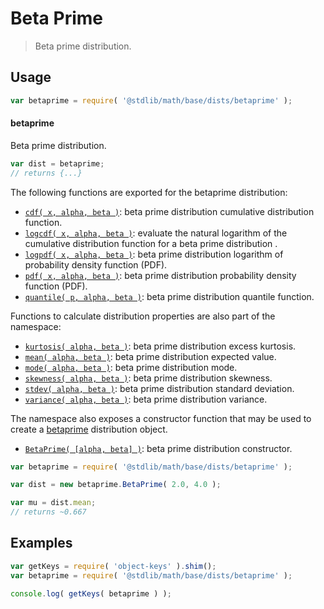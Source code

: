 <!--

@license Apache-2.0

Copyright (c) 2018 The Stdlib Authors.

Licensed under the Apache License, Version 2.0 (the "License");
you may not use this file except in compliance with the License.
You may obtain a copy of the License at

   http://www.apache.org/licenses/LICENSE-2.0

Unless required by applicable law or agreed to in writing, software
distributed under the License is distributed on an "AS IS" BASIS,
WITHOUT WARRANTIES OR CONDITIONS OF ANY KIND, either express or implied.
See the License for the specific language governing permissions and
limitations under the License.

-->

# Beta Prime

> Beta prime distribution.

<section class="usage">

## Usage

```javascript
var betaprime = require( '@stdlib/math/base/dists/betaprime' );
```

#### betaprime

Beta prime distribution.

```javascript
var dist = betaprime;
// returns {...}
```

The following functions are exported for the betaprime distribution:

<!-- <toc pattern="*+(cdf|pdf|mgf|quantile)*"> -->

<div class="namespace-toc">

-   <span class="signature">[`cdf( x, alpha, beta )`][@stdlib/math/base/dists/betaprime/cdf]</span><span class="delimiter">: </span><span class="description">beta prime distribution cumulative distribution function.</span>
-   <span class="signature">[`logcdf( x, alpha, beta )`][@stdlib/math/base/dists/betaprime/logcdf]</span><span class="delimiter">: </span><span class="description">evaluate the natural logarithm of the cumulative distribution function for a beta prime distribution .</span>
-   <span class="signature">[`logpdf( x, alpha, beta )`][@stdlib/math/base/dists/betaprime/logpdf]</span><span class="delimiter">: </span><span class="description">beta prime distribution logarithm of probability density function (PDF).</span>
-   <span class="signature">[`pdf( x, alpha, beta )`][@stdlib/math/base/dists/betaprime/pdf]</span><span class="delimiter">: </span><span class="description">beta prime distribution probability density function (PDF).</span>
-   <span class="signature">[`quantile( p, alpha, beta )`][@stdlib/math/base/dists/betaprime/quantile]</span><span class="delimiter">: </span><span class="description">beta prime distribution quantile function.</span>

</div>

<!-- </toc> -->

Functions to calculate distribution properties are also part of the namespace:

<!-- <toc pattern="*+(entropy|kurtosis|mean|median|mode|skewness|stdev|variance)*"> -->

<div class="namespace-toc">

-   <span class="signature">[`kurtosis( alpha, beta )`][@stdlib/math/base/dists/betaprime/kurtosis]</span><span class="delimiter">: </span><span class="description">beta prime distribution excess kurtosis.</span>
-   <span class="signature">[`mean( alpha, beta )`][@stdlib/math/base/dists/betaprime/mean]</span><span class="delimiter">: </span><span class="description">beta prime distribution expected value.</span>
-   <span class="signature">[`mode( alpha, beta )`][@stdlib/math/base/dists/betaprime/mode]</span><span class="delimiter">: </span><span class="description">beta prime distribution mode.</span>
-   <span class="signature">[`skewness( alpha, beta )`][@stdlib/math/base/dists/betaprime/skewness]</span><span class="delimiter">: </span><span class="description">beta prime distribution skewness.</span>
-   <span class="signature">[`stdev( alpha, beta )`][@stdlib/math/base/dists/betaprime/stdev]</span><span class="delimiter">: </span><span class="description">beta prime distribution standard deviation.</span>
-   <span class="signature">[`variance( alpha, beta )`][@stdlib/math/base/dists/betaprime/variance]</span><span class="delimiter">: </span><span class="description">beta prime distribution variance.</span>

</div>

<!-- </toc> -->

The namespace also exposes a constructor function that may be used to create a [betaprime][betaprime-distribution] distribution object.

<!-- <toc pattern="*ctor*"> -->

<div class="namespace-toc">

-   <span class="signature">[`BetaPrime( [alpha, beta] )`][@stdlib/math/base/dists/betaprime/ctor]</span><span class="delimiter">: </span><span class="description">beta prime distribution constructor.</span>

</div>

<!-- </toc> -->

```javascript
var betaprime = require( '@stdlib/math/base/dists/betaprime' );

var dist = new betaprime.BetaPrime( 2.0, 4.0 );

var mu = dist.mean;
// returns ~0.667
```

</section>

<!-- /.usage -->

<section class="examples">

## Examples

<!-- TODO: better examples -->

<!-- eslint no-undef: "error" -->

```javascript
var getKeys = require( 'object-keys' ).shim();
var betaprime = require( '@stdlib/math/base/dists/betaprime' );

console.log( getKeys( betaprime ) );
```

</section>

<!-- /.examples -->

<section class="links">

[betaprime-distribution]: https://en.wikipedia.org/wiki/Beta_prime_distribution

<!-- <toc-links> -->

[@stdlib/math/base/dists/betaprime/ctor]: https://github.com/stdlib-js/stdlib/tree/develop/lib/node_modules/%40stdlib/math/base/dists/betaprime/ctor

[@stdlib/math/base/dists/betaprime/kurtosis]: https://github.com/stdlib-js/stdlib/tree/develop/lib/node_modules/%40stdlib/math/base/dists/betaprime/kurtosis

[@stdlib/math/base/dists/betaprime/mean]: https://github.com/stdlib-js/stdlib/tree/develop/lib/node_modules/%40stdlib/math/base/dists/betaprime/mean

[@stdlib/math/base/dists/betaprime/mode]: https://github.com/stdlib-js/stdlib/tree/develop/lib/node_modules/%40stdlib/math/base/dists/betaprime/mode

[@stdlib/math/base/dists/betaprime/skewness]: https://github.com/stdlib-js/stdlib/tree/develop/lib/node_modules/%40stdlib/math/base/dists/betaprime/skewness

[@stdlib/math/base/dists/betaprime/stdev]: https://github.com/stdlib-js/stdlib/tree/develop/lib/node_modules/%40stdlib/math/base/dists/betaprime/stdev

[@stdlib/math/base/dists/betaprime/variance]: https://github.com/stdlib-js/stdlib/tree/develop/lib/node_modules/%40stdlib/math/base/dists/betaprime/variance

[@stdlib/math/base/dists/betaprime/cdf]: https://github.com/stdlib-js/stdlib/tree/develop/lib/node_modules/%40stdlib/math/base/dists/betaprime/cdf

[@stdlib/math/base/dists/betaprime/logcdf]: https://github.com/stdlib-js/stdlib/tree/develop/lib/node_modules/%40stdlib/math/base/dists/betaprime/logcdf

[@stdlib/math/base/dists/betaprime/logpdf]: https://github.com/stdlib-js/stdlib/tree/develop/lib/node_modules/%40stdlib/math/base/dists/betaprime/logpdf

[@stdlib/math/base/dists/betaprime/pdf]: https://github.com/stdlib-js/stdlib/tree/develop/lib/node_modules/%40stdlib/math/base/dists/betaprime/pdf

[@stdlib/math/base/dists/betaprime/quantile]: https://github.com/stdlib-js/stdlib/tree/develop/lib/node_modules/%40stdlib/math/base/dists/betaprime/quantile

<!-- </toc-links> -->

</section>

<!-- /.links -->
